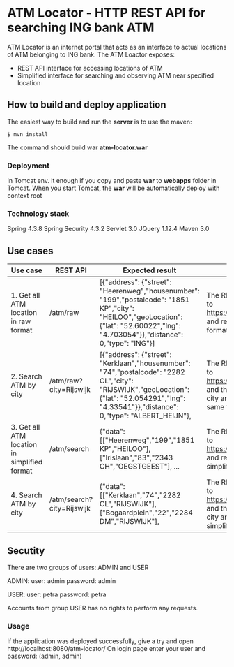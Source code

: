 ATM Locator - HTTP REST API for searching ING bank ATM
=========================================

ATM Locator is an internet portal that acts as an interface to actual locations of ATM belonging to ING bank.
The ATM Loactor exposes: 
* REST API interface for accessing locations of ATM
* Simplified interface for searching and observing ATM near specified location


## How to build and deploy application

The easiest way to build and run the **server** is to use the maven:

    $ mvn install 
    
The command should build war **atm-locator.war**    

### Deployment 

In Tomcat env. it enough if you copy and paste **war** to **webapps** folder in Tomcat. 
When you start Tomcat, the **war** will be automatically deploy with context root   

### Technology stack

Spring 4.3.8
Spring Security 4.3.2
Servlet 3.0
JQuery 1.12.4
Maven 3.0

## Use cases

| Use case                                     | REST API                              | Expected result                                                                                                                                                                                | Description                                                                                                                                                                      |
|----------------------------------------------|---------------------------------------|------------------------------------------------------------------------------------------------------------------------------------------------------------------------------------------------|----------------------------------------------------------------------------------------------------------------------------------------------------------------------------------|
| 1. Get all ATM location in raw format        | /atm/raw                              | [{"address": {"street": "Heerenweg","housenumber": "199","postalcode": "1851 KP","city": "HEILOO","geoLocation": {"lat": "52.60022","lng": "4.703054"}},"distance": 0,"type": "ING"}]          | The REST API dispatches a request to https://www.ing.nl/api/locator/atms/ and response the result in the same format as it was obtained                                          |
| 2. Search ATM by city                        | /atm/raw?city=Rijswijk                | [{"address": {"street": "Kerklaan","housenumber": "74","postalcode": "2282 CL","city": "RIJSWIJK","geoLocation": {"lat": "52.054291","lng": "4.33541"}},"distance": 0,"type": "ALBERT_HEIJN"}, | The REST API dispatches a request to https://www.ing.nl/api/locator/atms/ and the response will be filtered by city and send to requester in the same format as it was obtained. |
| 3. Get all ATM location in simplified format | /atm/search                           | {"data": [["Heerenweg","199","1851 KP","HEILOO"],["Irislaan","83","2343 CH","OEGSTGEEST"], ...                                                                                                 | The REST API dispatches a request to https://www.ing.nl/api/locator/atms/ and response the result in the simplified format                                                       |
| 4. Search ATM by city                        | /atm/search?city=Rijswijk             | {"data": [["Kerklaan","74","2282 CL","RIJSWIJK"],["Bogaardplein","22","2284 DM","RIJSWIJK"],                                                                                                   | The REST API dispatches a request to https://www.ing.nl/api/locator/atms/ and the response will be filtered by city and send to requester in the simplified format .             |

## Secutity 
There are two groups of users: ADMIN and USER

ADMIN:
   user:     admin
   password: admin
   
USER: 
   user:     petra
   password: petra
   
Accounts from group USER has no rights to perform any requests.

### Usage
If the application was deployed successfully, give a try and open http://localhost:8080/atm-locator/ 
On login page enter your user and password: (admin, admin)


   


